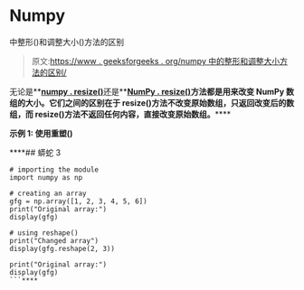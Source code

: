 # Numpy

中整形()和调整大小()方法的区别

> 原文:[https://www . geeksforgeeks . org/numpy 中的整形和调整大小方法的区别/](https://www.geeksforgeeks.org/difference-between-reshape-and-resize-method-in-numpy/)

无论是**[**numpy . resize()**](https://www.geeksforgeeks.org/numpy-reshape-python/)还是**[**NumPy . resize()**](https://www.geeksforgeeks.org/python-numpy-numpy-resize/)**方法都是用来改变 NumPy 数组的大小。它们之间的区别在于 resize()方法不改变原始数组，只返回改变后的数组，而 resize()方法不返回任何内容，直接改变原始数组。******

********示例 1:** 使用重塑()******

 ****## 蟒蛇 3

```
# importing the module
import numpy as np 

# creating an array 
gfg = np.array([1, 2, 3, 4, 5, 6]) 
print("Original array:")
display(gfg)  

# using reshape()
print("Changed array")
display(gfg.reshape(2, 3)) 

print("Original array:")
display(gfg)
```****